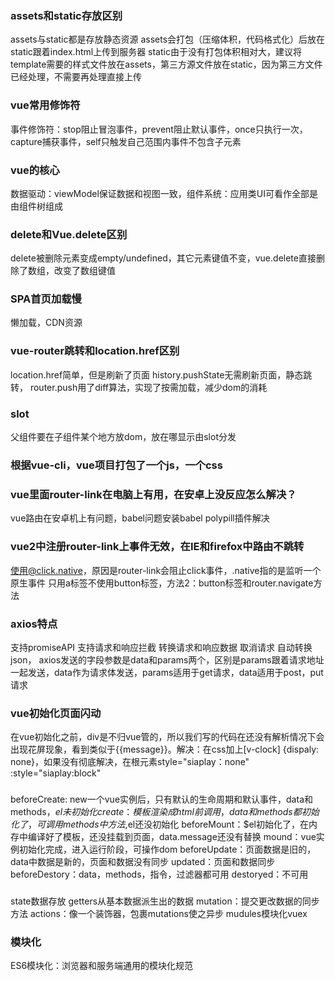 ### assets和static存放区别
assets与static都是存放静态资源
assets会打包（压缩体积，代码格式化）后放在static跟着index.html上传到服务器
static由于没有打包体积相对大，建议将template需要的样式文件放在assets，第三方源文件放在static，因为第三方文件已经处理，不需要再处理直接上传

### vue常用修饰符
事件修饰符：stop阻止冒泡事件，prevent阻止默认事件，once只执行一次，capture捕获事件，self只触发自己范围内事件不包含子元素

### vue的核心
数据驱动：viewModel保证数据和视图一致，组件系统：应用类UI可看作全部是由组件树组成

### delete和Vue.delete区别
delete被删除元素变成empty/undefined，其它元素键值不变，vue.delete直接删除了数组，改变了数组键值

### SPA首页加载慢
懒加载，CDN资源

### vue-router跳转和location.href区别
location.href简单，但是刷新了页面
history.pushState无需刷新页面，静态跳转，
router.push用了diff算法，实现了按需加载，减少dom的消耗

### slot
父组件要在子组件某个地方放dom，放在哪显示由slot分发

### 根据vue-cli，vue项目打包了一个js，一个css
### vue里面router-link在电脑上有用，在安卓上没反应怎么解决？
vue路由在安卓机上有问题，babel问题安装babel polypill插件解决
### vue2中注册router-link上事件无效，在IE和firefox中路由不跳转
使用@click.native，原因是router-link会阻止click事件，.native指的是监听一个原生事件
只用a标签不使用button标签，方法2：button标签和router.navigate方法
### axios特点
支持promiseAPI
支持请求和响应拦截
转换请求和响应数据
取消请求
自动转换json，
axios发送的字段参数是data和params两个，区别是params跟着请求地址一起发送，data作为请求体发送，params适用于get请求，data适用于post，put请求

### vue初始化页面闪动
在vue初始化之前，div是不归vue管的，所以我们写的代码在还没有解析情况下会出现花屏现象，看到类似于{{message}}。解决：在css加上[v-clock] {dispaly: none}，如果没有彻底解决，在根元素style="siaplay：none" :style="siaplay:block"

### 
beforeCreate: new一个vue实例后，只有默认的生命周期和默认事件，data和methods，$el未初始化
create：模板渲染成html前调用，data和methods都初始化了，可调用methods中方法,$el还没初始化
beforeMount：$el初始化了，在内存中编译好了模板，还没挂载到页面，data.message还没有替换
mound：vue实例初始化完成，进入运行阶段，可操作dom
beforeUpdate：页面数据是旧的，data中数据是新的，页面和数据没有同步
updated：页面和数据同步
beforeDestory：data，methods，指令，过滤器都可用
destoryed：不可用

### 
state数据存放
getters从基本数据派生出的数据
mutation：提交更改数据的同步方法
actions：像一个装饰器，包裹mutations使之异步
mudules模块化vuex

### 模块化
ES6模块化：浏览器和服务端通用的模块化规范
